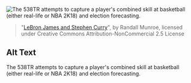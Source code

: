 ![The 538TR attempts to capture a player's combined skill at basketball (either real-life or NBA 2K18) and election forecasting.](https://imgs.xkcd.com/comics/lebron_james_and_stephen_curry.png)
> "[LeBron James and Stephen Curry](https://xkcd.com/2002/)", by Randall Munroe, licensed under Creative Commons Attribution-NonCommercial 2.5 License

## Alt Text
The 538TR attempts to capture a player's combined skill at basketball (either real-life or NBA 2K18) and election forecasting.
